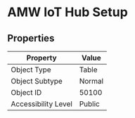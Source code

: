 
# AMW IoT Hub Setup



## Properties

| Property | Value |
| --- | --- |
| Object Type | Table |
| Object Subtype | Normal |
| Object ID | 50100 |
| Accessibility Level | Public | 

